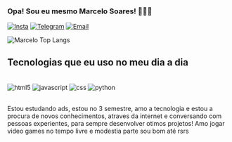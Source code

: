 ### Opa! Sou eu mesmo Marcelo Soares! 🙋🏻‍♂️


[![Insta](https://img.shields.io/badge/Instagram-E4405F?style=for-the-badge&logo=instagram&logoColor=white)](https://www.instagram.com/celo_ok/)
[![Telegram](https://img.shields.io/badge/Telegram-2CA5E0?style=for-the-badge&logo=telegram&logoColor=white)]( https://t.me/Devceloo)
[![Email](https://img.shields.io/badge/Gmail-D14836?style=for-the-badge&logo=gmail&logoColor=white)](https://criarmeulink.com.br/u/1720796572)


![Marcelo Top Langs](https://github-readme-stats.vercel.app/api/top-langs/?username=devcelo&layout=compact)

## Tecnologias que eu uso no meu dia a dia 

<div style="display: inline_block"><br/>
<img align="center" alt="html5" src="https://img.shields.io/badge/HTML5-E34F26?style=for-the-badge&logo=html5&logoColor=white"/>
<img align="center" alt="javascript" src="https://img.shields.io/badge/JavaScript-323330?style=for-the-badge&logo=javascript&logoColor=F7DF1E"/>
<img align="center" alt="css" src="https://img.shields.io/badge/CSS-239120?&style=for-the-badge&logo=css3&logoColor=white"/> 
<img align="center" alt="python" src="https://img.shields.io/badge/Python-14354C?style=for-the-badge&logo=python&logoColor=white"/>
</div><br/>

Estou estudando ads, estou no 3 semestre, amo a tecnologia e estou a procura de novos conhecimentos, atraves da internet e conversando com pessoas experientes, para sempre desenvolver otimos projetos! Amo jogar video games no tempo livre e modestia parte sou bom até rsrs

